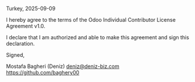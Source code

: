 Turkey, 2025-09-09

I hereby agree to the terms of the Odoo Individual Contributor License
Agreement v1.0.

I declare that I am authorized and able to make this agreement and sign this
declaration.

Signed,

Mostafa Bagheri (Deniz) deniz@deniz-biz.com https://github.com/baghery00
